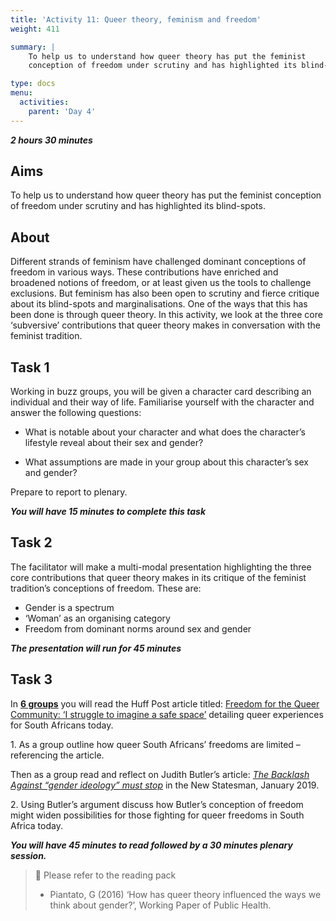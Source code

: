```yaml
---
title: 'Activity 11: Queer theory, feminism and freedom'
weight: 411

summary: |
    To help us to understand how queer theory has put the feminist
    conception of freedom under scrutiny and has highlighted its blind-spots.

type: docs
menu:
  activities:
    parent: 'Day 4'
---
```


***2 hours 30 minutes***

## Aims

To help us to understand how queer theory has put the feminist
conception of freedom under scrutiny and has highlighted its blind-spots.

## About

Different strands of feminism have challenged dominant conceptions of
freedom in various ways. These contributions have enriched and
broadened notions of freedom, or at least given us the tools to
challenge exclusions. But feminism has also been open to scrutiny and
fierce critique about its blind-spots and marginalisations. One of the
ways that this has been done is through queer theory. In this activity,
we look at the three core ‘subversive’ contributions that queer theory
makes in conversation with the feminist tradition.

## Task 1

Working in buzz groups, you will be given a character card describing
an individual and their way of life. Familiarise yourself with the
character and answer the following questions:

* What is notable about your character and what does the
character’s lifestyle reveal about their sex and gender?

* What assumptions are made in your group about this
character’s sex and gender?

Prepare to report to plenary.

***You will have 15 minutes to complete this task***

## Task 2

The facilitator will make a multi-modal presentation highlighting the
three core contributions that queer theory makes in its critique of the
feminist tradition’s conceptions of freedom. These are:

* Gender is a spectrum
* ‘Woman’ as an organising category
* Freedom from dominant norms around sex and gender

***The presentation will run for 45 minutes***

## Task 3

In <u>**6 groups**</u> you will read the Huff Post article titled:
[Freedom for the Queer Community: ‘I struggle to imagine a safe space’][1]
detailing queer experiences for South Africans today.

[1]: https://www.huffingtonpost.co.uk/2018/04/26/freedom-day-but-not-yet-uhuru-for-all_a_23421092/

1\. As a group outline how queer South Africans’ freedoms are limited
– referencing the article.

Then as a group read and reflect on Judith Butler’s article:
*[The Backlash Against “gender ideology” must stop][2]* in the New Statesman, January
2019.

[2]: https://www.newstatesman.com/2019/01/judith-butler-backlash-against-gender-ideology-must-stop

2\. Using Butler’s argument discuss how Butler’s conception of freedom
might widen possibilities for those fighting for queer freedoms in
South Africa today.

***You will have 45 minutes to read followed by a 30 minutes plenary session.***

> 📖️ Please refer to the reading pack
>
> * Piantato, G (2016) ‘How has queer theory influenced the ways we think about gender?’,
>   Working Paper of Public Health.
